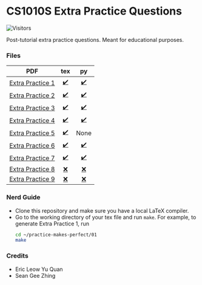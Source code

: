 # CS1010S Extra Practice Questions
![Visitors](https://visitor-badge.laobi.icu/badge?page_id=RussellDash332/practice-makes-perfect)

Post-tutorial extra practice questions. Meant for educational purposes.

### Files
|PDF|tex|py|
|:---:|:---:|:--:|
|[Extra Practice 1](https://github.com/RussellDash332/practice-makes-perfect/blob/main/01/extra-1.pdf)|[✔️](https://github.com/RussellDash332/practice-makes-perfect/blob/main/01/extra-1.tex)|[✔️](https://github.com/RussellDash332/practice-makes-perfect/tree/main/01/py)|
|[Extra Practice 2](https://github.com/RussellDash332/practice-makes-perfect/blob/main/02/extra-2.pdf)|[✔️](https://github.com/RussellDash332/practice-makes-perfect/blob/main/02/extra-2.tex)|[✔️](https://github.com/RussellDash332/practice-makes-perfect/tree/main/02/py)|
|[Extra Practice 3](https://github.com/RussellDash332/practice-makes-perfect/blob/main/03/extra-3.pdf)|[✔️](https://github.com/RussellDash332/practice-makes-perfect/blob/main/03/extra-3.tex)|[✔️](https://github.com/RussellDash332/practice-makes-perfect/tree/main/03/py)|
|[Extra Practice 4](https://github.com/RussellDash332/practice-makes-perfect/blob/main/04/extra-4.pdf)|[✔️](https://github.com/RussellDash332/practice-makes-perfect/blob/main/04/extra-4.tex)|[✔️](https://github.com/RussellDash332/practice-makes-perfect/tree/main/04/py)|
|[Extra Practice 5](https://github.com/RussellDash332/practice-makes-perfect/blob/main/05/extra-5.pdf)|[✔️](https://github.com/RussellDash332/practice-makes-perfect/blob/main/05/extra-5.tex)|None
|[Extra Practice 6](https://github.com/RussellDash332/practice-makes-perfect/blob/main/06/extra-6.pdf)|[✔️](https://github.com/RussellDash332/practice-makes-perfect/blob/main/06/extra-6.tex)|[✔️](https://github.com/RussellDash332/practice-makes-perfect/tree/main/06/py)|
|[Extra Practice 7](https://github.com/RussellDash332/practice-makes-perfect/blob/main/07/extra-7.pdf)|[✔️](https://github.com/RussellDash332/practice-makes-perfect/blob/main/07/extra-7.tex)|[✔️](https://github.com/RussellDash332/practice-makes-perfect/tree/main/07/py)|
|[Extra Practice 8](https://github.com/RussellDash332/practice-makes-perfect/blob/main/08/extra-8.pdf)|[❌](https://github.com/RussellDash332/practice-makes-perfect/blob/main/08/extra-8.tex)|[❌](https://github.com/RussellDash332/practice-makes-perfect/tree/main/08/py)|
|[Extra Practice 9](https://github.com/RussellDash332/practice-makes-perfect/blob/main/09/extra-9.pdf)|[❌](https://github.com/RussellDash332/practice-makes-perfect/blob/main/09/extra-9.tex)|[❌](https://github.com/RussellDash332/practice-makes-perfect/tree/main/09/py)|

### Nerd Guide
- Clone this repository and make sure you have a local LaTeX compiler.
- Go to the working directory of your tex file and run `make`. For example, to generate Extra Practice 1, run
    ```sh
    cd ~/practice-makes-perfect/01
    make
    ```

### Credits
- Eric Leow Yu Quan
- Sean Gee Zhing